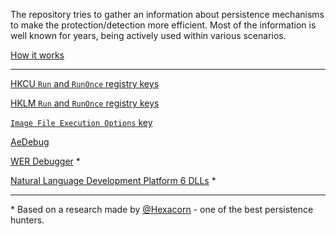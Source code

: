 The repository tries to gather an information about persistence mechanisms to make the protection/detection more efficient. Most of the information is well known for years, being actively used within various scenarios. 

[How it works](https://persistence-info.github.io/HowItWorks.html)

* * *

[HKCU `Run` and `RunOnce` registry keys](Data/run.html) 

[HKLM `Run` and `RunOnce` registry keys](Data/runonce.html) 

[`Image File Execution Options` key](Data/ifeo.html) 

[AeDebug](Data/aedebug.md)

[WER Debugger](Data/wer_debugger.md) *

[Natural Language Development Platform 6 DLLs](Data/naturallanguage6.md) *

* * *

\* Based on a research made by [@Hexacorn](https://twitter.com/Hexacorn) - one of the best persistence hunters.

